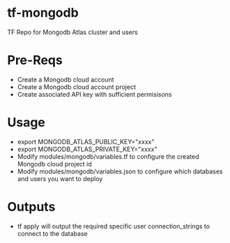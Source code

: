 # tf-mongodb
TF Repo for Mongodb Atlas cluster and users

# Pre-Reqs

- Create a Mongodb cloud account
- Create a Mongodb cloud account project
- Create associated API key with sufficient permisisons

# Usage

- export MONGODB_ATLAS_PUBLIC_KEY="xxxx"
- export MONGODB_ATLAS_PRIVATE_KEY="xxxx"
- Modify modules/mongodb/variables.tf to configure the created Mongodb cloud project id
- Modify modules/mongodb/variables.json to configure which databases and users you want to deploy

# Outputs

- tf apply will output the required specific user connection_strings to connect to the database